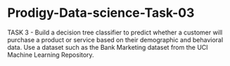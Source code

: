 # Prodigy-Data-science-Task-03
TASK 3 - Build a decision tree classifier to predict whether a customer will purchase a product or service based on their demographic and behavioral data. Use a dataset such as the Bank Marketing dataset from the UCI Machine Learning Repository.
